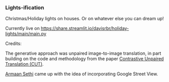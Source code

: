 ### Lights-ification
Christmas/Holiday lights on houses. Or on whatever else you can dream up!

Currently live on https://share.streamlit.io/davisrbr/holiday-lights/main/main.py

Credits: 

The generative approach was unpaired image-to-image translation, in part building on the code and methodology from the paper [Contrastive Unpaired Translation (CUT)](https://arxiv.org/pdf/2007.15651.pdf).

[Armaan Sethi](https://twitter.com/armaan__sethi) came up with the idea of incorporating Google Street View.
